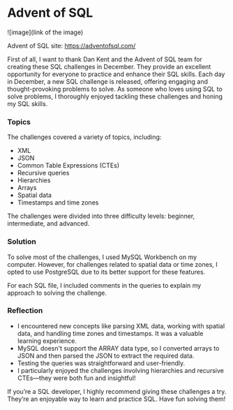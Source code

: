 # Advent of SQL

![image](link of the image)

Advent of SQL site: https://adventofsql.com/

First of all, I want to thank Dan Kent and the Advent of SQL team for creating these SQL challenges in December. They provide an excellent opportunity for everyone to practice and enhance their SQL skills. Each day in December, a new SQL challenge is released, offering engaging and thought-provoking problems to solve. As someone who loves using SQL to solve problems, I thoroughly enjoyed tackling these challenges and honing my SQL skills.

### Topics 
The challenges covered a variety of topics, including:

- XML
- JSON
- Common Table Expressions (CTEs)
- Recursive queries
- Hierarchies
- Arrays
- Spatial data
- Timestamps and time zones

The challenges were divided into three difficulty levels: beginner, intermediate, and advanced.


### Solution
To solve most of the challenges, I used MySQL Workbench on my computer. However, for challenges related to spatial data or time zones, I opted to use PostgreSQL due to its better support for these features.

For each SQL file, I included comments in the queries to explain my approach to solving the challenge.

### Reflection
- I encountered new concepts like parsing XML data, working with spatial data, and handling time zones and timestamps. It was a valuable learning experience.
- MySQL doesn't support the ARRAY data type, so I converted arrays to JSON and then parsed the JSON to extract the required data.
- Testing the queries was straightforward and user-friendly.
- I particularly enjoyed the challenges involving hierarchies and recursive CTEs—they were both fun and insightful!

If you’re a SQL developer, I highly recommend giving these challenges a try. They’re an enjoyable way to learn and practice SQL. Have fun solving them!